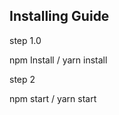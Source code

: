 <!-- @format -->

## Installing Guide

step 1.0

npm Install / yarn install

step 2

npm start / yarn start
